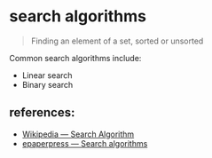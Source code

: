 
# search algorithms

> Finding an element of a set, sorted or unsorted

Common search algorithms include:

* Linear search
* Binary search


## references:

* [Wikipedia &mdash; Search Algorithm](https://en.wikipedia.org/wiki/Search_algorithm)
* [epaperpress &mdash; Search algorithms](http://www.epaperpress.com/sortsearch/)

